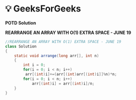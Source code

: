 # **💡  GeeksForGeeks**
**POTD Solution**

**REARRANGE AN ARRAY WITH O(1) EXTRA SPACE - JUNE 19**

```java
//REARRANGE AN ARRAY WITH O(1) EXTRA SPACE - JUNE 19
class Solution
{
    static void arrange(long arr[], int n)
    {
        int i = 0;
        for(i = 0; i < n; i++)
         arr[(int)i]+=(arr[(int)arr[(int)i]]%n)*n;
        for(i = 0; i < n; i++)
            arr[(int)i] = arr[(int)i]/n;
    }
}
```
